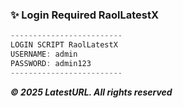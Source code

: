 ### ✨ Login Required RaolLatestX
```csharp
-------------------------
LOGIN SCRIPT RaolLatestX
USERNAME: admin
PASSWORD: admin123
-------------------------
```
***© 2025 LatestURL. All rights reserved***
